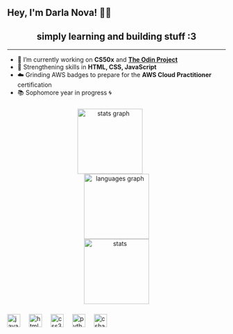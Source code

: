 ## Hey, I'm Darla Nova! 👩‍💻

<h2 align="center">simply learning and building stuff :3</h2>

---

- 🔭 I’m currently working on <strong>CS50x</strong> and <a href="https://www.theodinproject.com/dashboard"><strong>The Odin Project</strong></a>
- 🌱 Strengthening skills in <strong>HTML, CSS, JavaScript</strong>
- ☁️ Grinding AWS badges to prepare for the <strong>AWS Cloud Practitioner</strong> certification
- 📚 Sophomore year in progress 🌀


 ###

<div align="center">
  <img src="https://github-readme-stats.vercel.app/api?username=novadar-star&hide_title=false&hide_rank=false&show_icons=true&include_all_commits=true&count_private=true&disable_animations=false&theme=dracula&locale=en&hide_border=false" height="150" alt="stats graph" style="margin-right: 30;" />
 <br>
  <img src="https://github-readme-stats.vercel.app/api/top-langs?username=novadar-star&locale=en&hide_title=false&layout=compact&card_width=320&langs_count=5&theme=dracula&hide_border=false" height="150" alt="languages graph" />
<br>
 <img src="https://streak-stats.demolab.com?user=novadar-star&theme=tokyonight&hide_border=true" height="150" alt="stats"/>
</div>


###


###

<div align="left">
  <img src="https://cdn.jsdelivr.net/gh/devicons/devicon/icons/javascript/javascript-original.svg" height="30" alt="javascript logo"  />
  <img width="12" />
  <img src="https://cdn.jsdelivr.net/gh/devicons/devicon/icons/html5/html5-original.svg" height="30" alt="html5 logo"  />
  <img width="12" />
  <img src="https://cdn.jsdelivr.net/gh/devicons/devicon/icons/css3/css3-original.svg" height="30" alt="css3 logo"  />
  <img width="12" />
  <img src="https://cdn.jsdelivr.net/gh/devicons/devicon/icons/python/python-original.svg" height="30" alt="python logo"  />
  <img width="12" />
  <img src="https://cdn.jsdelivr.net/gh/devicons/devicon/icons/csharp/csharp-original.svg" height="30" alt="csharp logo"  />
</div>

###


